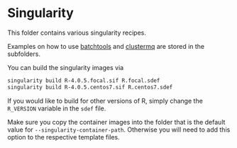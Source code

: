 # Singularity 

This folder contains various singularity recipes. 

Examples on how to use [batchtools](batchtools) and [clustermq](clustermq) are stored in the subfolders.

You can build the singularity images via

```bash
singularity build R-4.0.5.focal.sif R.focal.sdef
singularity build R-4.0.5.centos7.sif R.centos7.sdef 
```

If you would like to build for other versions of R, simply change the `R_VERSION` variable in the `sdef` file. 

Make sure you copy the container images into the folder that is the default value for `--singularity-container-path`. Otherwise you will need to add this option to the respective template files.  
